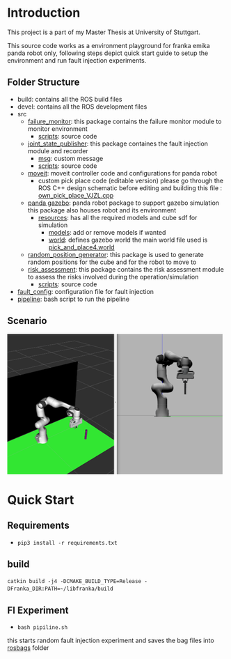 # Introduction

This project is a part of my Master Thesis at University of Stuttgart. 

This source code works as a environment playground for franka emika panda robot only, following steps depict quick start guide to setup the environment and run fault injection experiments. 


## Folder Structure

- build: contains all the ROS build files
- devel: contains all the ROS development files
- src
  - [failure_monitor](src/failure_monitor/): this package contains the failure monitor module to monitor environment
    - [scripts](src/failure_monitor/scripts/): source code
  - [joint_state_publisher](src/joint_state_publisher/joint_state_publisher/): this package containes the fault injection module and recorder
    - [msg](src/joint_state_publisher/joint_state_publisher/msg/): custom message
    - [scripts](src/joint_state_publisher/joint_state_publisher/scripts/): source code
  - [moveit](src/moveit/): moveit controller code and configurations for panda robot
    - custom pick place code (editable version) please go through the ROS C++ design schematic before editing and building this file : [own_pick_place_VJZL.cpp](src/moveit/moveit_tutorials/doc/pick_place/src/own_pick_place_VJZL.cpp)
  - [panda gazebo](src/panda_gazebo/): panda robot package  to support gazebo simulation this package also houses robot and its environment
    - [resources](src/panda_gazebo/resources/): has all the required models and cube sdf for simulation
      - [models](src/panda-gazebo/panda_gazebo/resources/models/): add or remove models if wanted
      - [world](src/panda-gazebo/panda_gazebo/resources/worlds/): defines gazebo world the main world file used is [pick_and_place4.world](src/panda_gazebo/resources/worlds/pick_and_place4.world)
  - [random_position_generator](src/random_position_generator/): this package is used to generate random positions for the cube and for the robot to move to
  - [risk_assessment](src/risk_assessment/): this package contains the risk assessment module to assess the risks involved during the operation/simulation
    - [scripts](src/random_position_generator/scripts/): source code
- [fault_config](fault_config.yaml): configuration file for fault injection
- [pipeline](pipeline.sh): bash script to run the pipeline

## Scenario

![Scenario](Images/scenario.png)

# Quick Start

## Requirements
- `pip3 install -r requirements.txt`

## build

`catkin build -j4 -DCMAKE_BUILD_TYPE=Release -DFranka_DIR:PATH=~/libfranka/build`

## FI Experiment

- `bash pipiline.sh`

this starts random fault injection experiment and saves the bag files into [rosbags](rosbags/) folder
